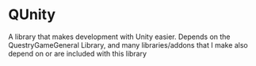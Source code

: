 # QUnity
 A library that makes development with Unity easier. Depends on the QuestryGameGeneral Library, and many libraries/addons that I make also depend on or are included with this library
